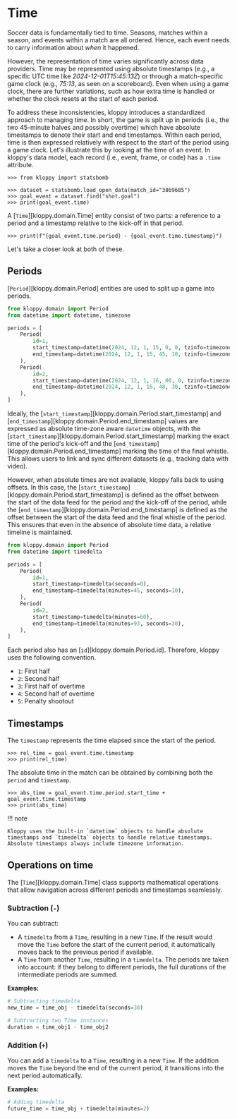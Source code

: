 # Time

Soccer data is fundamentally tied to time. Seasons, matches within a season, and events within a match are all ordered. Hence, each event needs to carry information about *when* it happened.

However, the representation of time varies significantly across data providers. Time may be represented using absolute timestamps (e.g., a specific UTC time like *2024-12-01T15:45:13Z*) or through a match-specific game clock (e.g., *75:13*, as seen on a scoreboard). Even when using a game clock, there are further variations, such as how extra time is handled or whether the clock resets at the start of each period.

To address these inconsistencies, kloppy introduces a standardized approach to managing time. In short, the game is split up in periods (i.e., the two 45-minute halves and possibly overtime) which have absolute timestamps to denote their start and end timestamps. Within each period, time is then expressed relatively with respect to the start of the period using a game clock. Let's illustrate this by looking at the time of an event. In kloppy's data model, each record (i.e., event, frame, or code) has a `.time` attribute.

```pycon exec="true" source="console" session="concept-time"
>>> from kloppy import statsbomb

>>> dataset = statsbomb.load_open_data(match_id="3869685")
>>> goal_event = dataset.find("shot.goal")
>>> print(goal_event.time)
```

A [`Time`][kloppy.domain.Time] entity consist of two parts: a reference to a period and a timestamp relative to the kick-off in that period.

```pycon exec="true" source="console" session="concept-time"
>>> print(f"{goal_event.time.period} - {goal_event.time.timestamp}")
```

Let's take a closer look at both of these.

## Periods

[`Period`][kloppy.domain.Period] entities are used to split up a game into periods.

```python exec="true" source="above" session="concept-time"
from kloppy.domain import Period
from datetime import datetime, timezone

periods = [
    Period(
        id=1,
        start_timestamp=datetime(2024, 12, 1, 15, 0, 0, tzinfo=timezone.utc),
        end_timestamp=datetime(2024, 12, 1, 15, 45, 10, tzinfo=timezone.utc),
    ),
    Period(
        id=2,
        start_timestamp=datetime(2024, 12, 1, 16, 00, 0, tzinfo=timezone.utc),
        end_timestamp=datetime(2024, 12, 1, 16, 48, 30, tzinfo=timezone.utc),
    ),
]
```

Ideally, the [`start_timestamp`][kloppy.domain.Period.start_timestamp] and [`end_timestamp`][kloppy.domain.Period.end_timestamp] values are expressed as absolute time-zone aware `datetime` objects, with the [`start_timestamp`][kloppy.domain.Period.start_timestamp] marking the exact time of the period's kick-off and the [`end_timestamp`][kloppy.domain.Period.end_timestamp] marking the time of the final whistle. This allows users to link and sync different datasets (e.g., tracking data with video).

However, when absolute times are not available, kloppy falls back to using offsets. In this case, the [`start_timestamp`][kloppy.domain.Period.start_timestamp] is defined as the offset between the start of the data feed for the period and the kick-off of the period, while the [`end_timestamp`][kloppy.domain.Period.end_timestamp] is defined as the offset between the start of the data feed and the final whistle of the period. This ensures that even in the absence of absolute time data, a relative timeline is maintained.

```python exec="true" source="above" session="concept-time"
from kloppy.domain import Period
from datetime import timedelta

periods = [
    Period(
        id=1,
        start_timestamp=timedelta(seconds=0),
        end_timestamp=timedelta(minutes=45, seconds=10),
    ),
    Period(
        id=2,
        start_timestamp=timedelta(minutes=60),
        end_timestamp=timedelta(minutes=93, seconds=30),
    ),
]
```

Each period also has an [`id`][kloppy.domain.Period.id]. Therefore, kloppy uses the following convention.

- `1`: First half
- `2`: Second half
- `3`: First half of overtime
- `4`: Second half of overtime
- `5`: Penalty shootout

## Timestamps


The `timestamp` represents the time elapsed since the start of the period. 

```pycon exec="true" source="console" session="concept-time"
>>> rel_time = goal_event.time.timestamp
>>> print(rel_time)
```

The absolute time in the match can be obtained by combining both the `period` and `timestamp`.

```pycon exec="true" source="console" session="concept-time"
>>> abs_time = goal_event.time.period.start_time + goal_event.time.timestamp
>>> print(abs_time)
```

!!! note

    Kloppy uses the built-in `datetime` objects to handle absolute timestamps and `timedelta` objects to handle relative timestamps. Absolute timestamps always include timezone information.


## Operations on time

The [`Time`][kloppy.domain.Time] class supports mathematical operations that allow navigation across different periods and timestamps seamlessly.

### Subtraction (`-`)

You can subtract:

- A `timedelta` from a `Time`, resulting in a new `Time`. If the result would move the `Time` before the start of the current period, it automatically moves back to the previous period if available.
- A `Time` from another `Time`, resulting in a `timedelta`. The periods are taken into account: if they belong to different periods, the full durations of the intermediate periods are summed.

**Examples:**

```python
# Subtracting timedelta
new_time = time_obj - timedelta(seconds=30)

# Subtracting two Time instances
duration = time_obj1 - time_obj2
```

### Addition (`+`)
You can add a `timedelta` to a `Time`, resulting in a new `Time`. If the addition moves the `Time` beyond the end of the current period, it transitions into the next period automatically.

**Examples:**

```python
# Adding timedelta
future_time = time_obj + timedelta(minutes=2)
```
